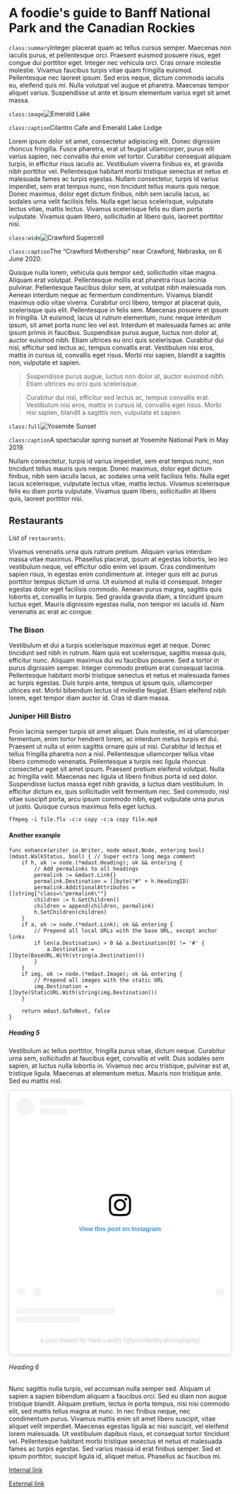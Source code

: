 # A foodie's guide to Banff National Park and the Canadian Rockies

`class:summary`Integer placerat quam ac tellus cursus semper. Maecenas non iaculis purus, et pellentesque orci. Praesent euismod posuere risus, eget congue dui porttitor eget. Integer nec vehicula orci. Cras ornare molestie molestie. Vivamus faucibus turpis vitae quam fringilla euismod. Pellentesque nec laoreet ipsum. Sed eros neque, dictum commodo iaculis eu, eleifend quis mi. Nulla volutpat vel augue et pharetra. Maecenas tempor aliquet varius. Suspendisse ut ante et ipsum elementum varius eget sit amet massa.

`class:image`![Emerald Lake](images/blog/best-restaurants-rockies/emerald-1800.webp)

`class:caption`Cilantro Cafe and Emerald Lake Lodge

Lorem ipsum dolor sit amet, consectetur adipiscing elit. Donec dignissim rhoncus fringilla. Fusce pharetra, erat ut feugiat ullamcorper, purus elit varius sapien, nec convallis dui enim vel tortor. Curabitur consequat aliquam turpis, in efficitur risus iaculis ac. Vestibulum viverra finibus ex, et gravida nibh porttitor vel. Pellentesque habitant morbi tristique senectus et netus et malesuada fames ac turpis egestas. Nullam consectetur, turpis id varius imperdiet, sem erat tempus nunc, non tincidunt tellus mauris quis neque. Donec maximus, dolor eget dictum finibus, nibh sem iaculis lacus, ac sodales urna velit facilisis felis. Nulla eget lacus scelerisque, vulputate lectus vitae, mattis lectus. Vivamus scelerisque felis eu diam porta vulputate. Vivamus quam libero, sollicitudin at libero quis, laoreet porttitor nisi.

`class:wide`![Crawford Supercell](images/slideshow/crawford-3840.webp)

`class:caption`The “Crawford Mothership” near Crawford, Nebraska, on 6 June 2020.

Quisque nulla lorem, vehicula quis tempor sed, sollicitudin vitae magna. Aliquam erat volutpat. Pellentesque mollis erat pharetra risus lacinia pulvinar. Pellentesque faucibus dolor sem, at volutpat nibh malesuada non. Aenean interdum neque ac fermentum condimentum. Vivamus blandit maximus odio vitae viverra. Curabitur orci libero, tempor at placerat quis, scelerisque quis elit. Pellentesque in felis sem. Maecenas posuere et ipsum in fringilla. Ut euismod, lacus ut rutrum elementum, nunc neque interdum ipsum, sit amet porta nunc leo vel est. Interdum et malesuada fames ac ante ipsum primis in faucibus. Suspendisse purus augue, luctus non dolor at, auctor euismod nibh. Etiam ultrices eu orci quis scelerisque. Curabitur dui nisl, efficitur sed lectus ac, tempus convallis erat. Vestibulum nisi eros, mattis in cursus id, convallis eget risus. Morbi nisi sapien, blandit a sagittis non, vulputate et sapien.

> Suspendisse purus augue, luctus non dolor at, auctor euismod nibh. Etiam ultrices eu orci quis scelerisque.

> Curabitur dui nisl, efficitur sed lectus ac, tempus convallis erat. Vestibulum nisi eros, mattis in cursus id, convallis eget risus. Morbi nisi sapien, blandit a sagittis non, vulputate et sapien.

`class:full`![Yosemite Sunset](images/slideshow/yosemite-3840.webp)

`class:caption`A spectacular spring sunset at Yosemite National Park in May 2019.

Nullam consectetur, turpis id varius imperdiet, sem erat tempus nunc, non tincidunt tellus mauris quis neque. Donec maximus, dolor eget dictum finibus, nibh sem iaculis lacus, ac sodales urna velit facilisis felis. Nulla eget lacus scelerisque, vulputate lectus vitae, mattis lectus. Vivamus scelerisque felis eu diam porta vulputate. Vivamus quam libero, sollicitudin at libero quis, laoreet porttitor nisi.

## Restaurants

List of `restaurants`.

Vivamus venenatis urna quis rutrum pretium. Aliquam varius interdum massa vitae maximus. Phasellus placerat, ipsum at egestas lobortis, leo leo vestibulum neque, vel efficitur odio enim vel ipsum. Cras condimentum sapien risus, in egestas enim condimentum at. Integer quis elit ac purus porttitor tempus dictum id urna. Ut euismod at nulla id consequat. Integer egestas dolor eget facilisis commodo. Aenean purus magna, sagittis quis lobortis et, convallis in turpis. Sed gravida gravida diam, a tincidunt ipsum luctus eget. Mauris dignissim egestas nulla, non tempor mi iaculis id. Nam venenatis ac erat ac congue.

### The Bison

Vestibulum et dui a turpis scelerisque maximus eget at neque. Donec tincidunt sed nibh in rutrum. Nam quis est scelerisque, sagittis massa quis, efficitur nunc. Aliquam maximus dui eu faucibus posuere. Sed a tortor in purus dignissim semper. Integer commodo pretium erat consequat lacinia. Pellentesque habitant morbi tristique senectus et netus et malesuada fames ac turpis egestas. Duis turpis ante, tempus ut ipsum quis, ullamcorper ultrices est. Morbi bibendum lectus id molestie feugiat. Etiam eleifend nibh lorem, eget tempor diam auctor id. Cras id diam massa.

### Juniper Hill Bistro

Proin lacinia semper turpis sit amet aliquet. Duis molestie, mi id ullamcorper fermentum, enim tortor hendrerit lorem, ac interdum metus turpis et dui. Praesent ut nulla ut enim sagittis ornare quis ut nisi. Curabitur id lectus et tellus fringilla pharetra non a nisl. Pellentesque ullamcorper tellus vitae libero commodo venenatis. Pellentesque a turpis nec ligula rhoncus consectetur eget sit amet ipsum. Praesent pretium eleifend volutpat. Nulla ac fringilla velit. Maecenas nec ligula ut libero finibus porta id sed dolor. Suspendisse luctus massa eget nibh gravida, a luctus diam vestibulum. In efficitur dictum ex, quis sollicitudin velit fermentum nec. Sed commodo, nisl vitae suscipit porta, arcu ipsum commodo nibh, eget vulputate urna purus ut justo. Quisque cursus maximus felis eget luctus.

```
ffmpeg -i file.flv -c:v copy -c:a copy file.mp4
```

#### Another example

```
func enhance(writer io.Writer, node mdast.Node, entering bool) (mdast.WalkStatus, bool) { // Super extra long mega comment
	if h, ok := node.(*mdast.Heading); ok && entering {
		// Add permalinks to all headings
		permalink := &mdast.Link{}
		permalink.Destination = []byte("#" + h.HeadingID)
		permalink.AdditionalAttributes = []string{"class=\"permalink\""}
		children := h.GetChildren()
		children = append(children, permalink)
		h.SetChildren(children)
	}
	if a, ok := node.(*mdast.Link); ok && entering {
		// Prepend all local URLs with the base URL, except anchor links
		if len(a.Destination) > 0 && a.Destination[0] != '#' {
			a.Destination = []byte(BaseURL.With(string(a.Destination)))
		}
	}
	if img, ok := node.(*mdast.Image); ok && entering {
		// Prepend all images with the static URL
		img.Destination = []byte(StaticURL.With(string(img.Destination)))
	}

	return mdast.GoToNext, false
}
```

##### Heading 5

Vestibulum ac tellus porttitor, fringilla purus vitae, dictum neque. Curabitur urna sem, sollicitudin at faucibus eget, convallis et velit. Duis sodales sem sapien, at luctus nulla lobortis in. Vivamus nec arcu tristique, pulvinar est at, tristique ligula. Maecenas at elementum metus. Mauris non tristique ante. Sed eu mattis nisl.

<p><blockquote class="instagram-media" data-instgrm-captioned data-instgrm-permalink="https://www.instagram.com/p/CYRwGFmNXrK/?utm_source=ig_embed&amp;utm_campaign=loading" data-instgrm-version="14" style=" background:#FFF; border:0; border-radius:3px; box-shadow:0 0 1px 0 rgba(0,0,0,0.5),0 1px 10px 0 rgba(0,0,0,0.15); margin: 1px auto; max-width:540px; min-width:326px; padding:0; width:99.375%; width:-webkit-calc(100% - 2px); width:calc(100% - 2px);"><div style="padding:16px;"> <a href="https://www.instagram.com/p/CYRwGFmNXrK/?utm_source=ig_embed&amp;utm_campaign=loading" style=" background:#FFFFFF; line-height:0; padding:0 0; text-align:center; text-decoration:none; width:100%;" target="_blank"> <div style=" display: flex; flex-direction: row; align-items: center;"> <div style="background-color: #F4F4F4; border-radius: 50%; flex-grow: 0; height: 40px; margin-right: 14px; width: 40px;"></div> <div style="display: flex; flex-direction: column; flex-grow: 1; justify-content: center;"> <div style=" background-color: #F4F4F4; border-radius: 4px; flex-grow: 0; height: 14px; margin-bottom: 6px; width: 100px;"></div> <div style=" background-color: #F4F4F4; border-radius: 4px; flex-grow: 0; height: 14px; width: 60px;"></div></div></div><div style="padding: 19% 0;"></div> <div style="display:block; height:50px; margin:0 auto 12px; width:50px;"><svg width="50px" height="50px" viewBox="0 0 60 60" version="1.1" xmlns="https://www.w3.org/2000/svg" xmlns:xlink="https://www.w3.org/1999/xlink"><g stroke="none" stroke-width="1" fill="none" fill-rule="evenodd"><g transform="translate(-511.000000, -20.000000)" fill="#000000"><g><path d="M556.869,30.41 C554.814,30.41 553.148,32.076 553.148,34.131 C553.148,36.186 554.814,37.852 556.869,37.852 C558.924,37.852 560.59,36.186 560.59,34.131 C560.59,32.076 558.924,30.41 556.869,30.41 M541,60.657 C535.114,60.657 530.342,55.887 530.342,50 C530.342,44.114 535.114,39.342 541,39.342 C546.887,39.342 551.658,44.114 551.658,50 C551.658,55.887 546.887,60.657 541,60.657 M541,33.886 C532.1,33.886 524.886,41.1 524.886,50 C524.886,58.899 532.1,66.113 541,66.113 C549.9,66.113 557.115,58.899 557.115,50 C557.115,41.1 549.9,33.886 541,33.886 M565.378,62.101 C565.244,65.022 564.756,66.606 564.346,67.663 C563.803,69.06 563.154,70.057 562.106,71.106 C561.058,72.155 560.06,72.803 558.662,73.347 C557.607,73.757 556.021,74.244 553.102,74.378 C549.944,74.521 548.997,74.552 541,74.552 C533.003,74.552 532.056,74.521 528.898,74.378 C525.979,74.244 524.393,73.757 523.338,73.347 C521.94,72.803 520.942,72.155 519.894,71.106 C518.846,70.057 518.197,69.06 517.654,67.663 C517.244,66.606 516.755,65.022 516.623,62.101 C516.479,58.943 516.448,57.996 516.448,50 C516.448,42.003 516.479,41.056 516.623,37.899 C516.755,34.978 517.244,33.391 517.654,32.338 C518.197,30.938 518.846,29.942 519.894,28.894 C520.942,27.846 521.94,27.196 523.338,26.654 C524.393,26.244 525.979,25.756 528.898,25.623 C532.057,25.479 533.004,25.448 541,25.448 C548.997,25.448 549.943,25.479 553.102,25.623 C556.021,25.756 557.607,26.244 558.662,26.654 C560.06,27.196 561.058,27.846 562.106,28.894 C563.154,29.942 563.803,30.938 564.346,32.338 C564.756,33.391 565.244,34.978 565.378,37.899 C565.522,41.056 565.552,42.003 565.552,50 C565.552,57.996 565.522,58.943 565.378,62.101 M570.82,37.631 C570.674,34.438 570.167,32.258 569.425,30.349 C568.659,28.377 567.633,26.702 565.965,25.035 C564.297,23.368 562.623,22.342 560.652,21.575 C558.743,20.834 556.562,20.326 553.369,20.18 C550.169,20.033 549.148,20 541,20 C532.853,20 531.831,20.033 528.631,20.18 C525.438,20.326 523.257,20.834 521.349,21.575 C519.376,22.342 517.703,23.368 516.035,25.035 C514.368,26.702 513.342,28.377 512.574,30.349 C511.834,32.258 511.326,34.438 511.181,37.631 C511.035,40.831 511,41.851 511,50 C511,58.147 511.035,59.17 511.181,62.369 C511.326,65.562 511.834,67.743 512.574,69.651 C513.342,71.625 514.368,73.296 516.035,74.965 C517.703,76.634 519.376,77.658 521.349,78.425 C523.257,79.167 525.438,79.673 528.631,79.82 C531.831,79.965 532.853,80.001 541,80.001 C549.148,80.001 550.169,79.965 553.369,79.82 C556.562,79.673 558.743,79.167 560.652,78.425 C562.623,77.658 564.297,76.634 565.965,74.965 C567.633,73.296 568.659,71.625 569.425,69.651 C570.167,67.743 570.674,65.562 570.82,62.369 C570.966,59.17 571,58.147 571,50 C571,41.851 570.966,40.831 570.82,37.631"></path></g></g></g></svg></div><div style="padding-top: 8px;"> <div style=" color:#3897f0; font-family:Arial,sans-serif; font-size:14px; font-style:normal; font-weight:550; line-height:18px;">View this post on Instagram</div></div><div style="padding: 12.5% 0;"></div> <div style="display: flex; flex-direction: row; margin-bottom: 14px; align-items: center;"><div> <div style="background-color: #F4F4F4; border-radius: 50%; height: 12.5px; width: 12.5px; transform: translateX(0px) translateY(7px);"></div> <div style="background-color: #F4F4F4; height: 12.5px; transform: rotate(-45deg) translateX(3px) translateY(1px); width: 12.5px; flex-grow: 0; margin-right: 14px; margin-left: 2px;"></div> <div style="background-color: #F4F4F4; border-radius: 50%; height: 12.5px; width: 12.5px; transform: translateX(9px) translateY(-18px);"></div></div><div style="margin-left: 8px;"> <div style=" background-color: #F4F4F4; border-radius: 50%; flex-grow: 0; height: 20px; width: 20px;"></div> <div style=" width: 0; height: 0; border-top: 2px solid transparent; border-left: 6px solid #f4f4f4; border-bottom: 2px solid transparent; transform: translateX(16px) translateY(-4px) rotate(30deg)"></div></div><div style="margin-left: auto;"> <div style=" width: 0px; border-top: 8px solid #F4F4F4; border-right: 8px solid transparent; transform: translateY(16px);"></div> <div style=" background-color: #F4F4F4; flex-grow: 0; height: 12px; width: 16px; transform: translateY(-4px);"></div> <div style=" width: 0; height: 0; border-top: 8px solid #F4F4F4; border-left: 8px solid transparent; transform: translateY(-4px) translateX(8px);"></div></div></div> <div style="display: flex; flex-direction: column; flex-grow: 1; justify-content: center; margin-bottom: 24px;"> <div style=" background-color: #F4F4F4; border-radius: 4px; flex-grow: 0; height: 14px; margin-bottom: 6px; width: 224px;"></div> <div style=" background-color: #F4F4F4; border-radius: 4px; flex-grow: 0; height: 14px; width: 144px;"></div></div></a><p style=" color:#c9c8cd; font-family:Arial,sans-serif; font-size:14px; line-height:17px; margin-bottom:0; margin-top:8px; overflow:hidden; padding:8px 0 7px; text-align:center; text-overflow:ellipsis; white-space:nowrap;"><a href="https://www.instagram.com/p/CYRwGFmNXrK/?utm_source=ig_embed&amp;utm_campaign=loading" style=" color:#c9c8cd; font-family:Arial,sans-serif; font-size:14px; font-style:normal; font-weight:normal; line-height:17px; text-decoration:none;" target="_blank">A post shared by Yann Landry (@yannlandry.photography)</a></p></div></blockquote> <script async src="//www.instagram.com/embed.js"></script></p>

###### Heading 6

Nunc sagittis nulla turpis, vel accumsan nulla semper sed. Aliquam ut sapien a sapien bibendum aliquam a faucibus orci. Sed eu diam non augue tristique blandit. Aliquam pretium, lectus in porta tempus, nisi nisi commodo elit, sed mattis tellus magna at nunc. In nec finibus neque, nec condimentum purus. Vivamus mattis enim sit amet libero suscipit, vitae aliquet velit imperdiet. Maecenas egestas ligula ac nisi suscipit, vel eleifend lorem malesuada. Ut vestibulum dapibus risus, et consequat tortor tincidunt vel. Pellentesque habitant morbi tristique senectus et netus et malesuada fames ac turpis egestas. Sed varius massa id erat finibus semper. Sed et ipsum porttitor, suscipit ligula id, aliquet metus. Phasellus ac faucibus mi.

[Internal link](/blog/new-website-blog)

[External link](https://github.com/yannlandry/yannlandry.photography)

